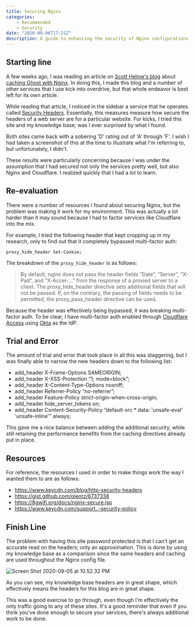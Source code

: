 ```yaml
---
title: Securing Nginx
categories:
    - Recommended
    - Security
date: "2020-09-06T17:21Z"
description: A guide to enhancing the security of Nginx configurations.
---
```



## Starting line

A few weeks ago, I was reading an article on [Scott Helme's blog](https://scotthelme.co.uk/) about [caching Ghost with Nginx](https://scotthelme.co.uk/caching-ghost-with-nginx/). In doing this, I made this blog and a number of other services that I use kick into overdrive, but that whole endeavor is best left for its own article.

While reading that article, I noticed in the sidebar a service that he operates called [Security Headers](https://securityheaders.com/). Essentially, this measures measure how secure the headers of a web server are for a particular website. For kicks, I tried this site and my knowledge base; was I ever surprised by what I found.

Both sites came back with a sobering 'D' rating out of 'A' through 'F'. I wish I had taken a screenshot of this at the time to illustrate what I'm referring to, but unfortunately, I didn't.

These results were particularly concerning because I was under the assumption that I had secured not only the services pretty well, but also Nginx and Cloudflare. I realized quickly that I had a lot to learn.

## Re-evaluation

There were a number of resources I found about securing Nginx, but the problem was making it work for my environment. This was actually a lot harder than it may sound because I had to factor services like Cloudflare into the mix.

For example, I tried the following header that kept cropping up in my research, only to find out that it completely bypassed multi-factor auth:

`proxy_hide_header Set-Cookie;`

The breakdown of the `proxy_hide_header` is as follows:

> By default, nginx does not pass the header fields “Date”, “Server”, “X-Pad”, and “X-Accel-...” from the response of a proxied server to a client. The proxy_hide_header directive sets additional fields that will not be passed. If, on the contrary, the passing of fields needs to be permitted, the proxy_pass_header directive can be used.

Because the header was effectively being bypassed, it was breaking multi-factor auth. To be clear, I have multi-factor auth enabled through [Cloudflare Access](https://www.cloudflare.com/teams-access/) using [Okta](https://www.okta.com/) as the IdP.

## Trial and Error

The amount of trial and error that took place in all this was staggering, but I was finally able to narrow the new headers down to the following list:

* add_header X-Frame-Options SAMEORIGIN;
* add_header X-XSS-Protection “1; mode=block”;
* add_header X-Content-Type-Options nosniff;
* add_header Referrer-Policy “no-referrer”;
* add_header Feature-Policy strict-origin-when-cross-origin;
* add_header hide_server_tokens on;
* add_header Content-Security-Policy “default-src * data: 'unsafe-eval' 'unsafe-inline'” always;

This gave me a nice balance between adding the additional security, while still retaining the performance benefits from the caching directives already put in place.

## Resources

For reference, the resources I used in order to make things work the way I wanted them to are as follows:

* <https://www.keycdn.com/blog/http-security-headers>
* <https://gist.github.com/plentz/6737338>
* <https://8gwifi.org/docs/nginx-secure.jsp>
* <https://www.keycdn.com/support..-security-policy>

## Finish Line

The problem with having this site password protected is that I can't get an accurate read on the headers; only an approximation. This is done by using my knowledge base as a comparison since the same headers and caching are used throughout the Nginx config file.

![Screen Shot 2020-09-05 at 10.52.32 PM](https://cdn.levine.io/uploads/images/gallery/2022-09//09/Screen-Shot-2020-09-05-at-10.52.32-PM.png)

As you can see, my knowledge base headers are in great shape, which effectively means the headers for this blog are in great shape.

This was a good exercise to go through, even though I'm effectively the only traffic going to any of these sites. It's a good reminder that even if you think you've done enough to secure your services, there's always additional work to be done.
